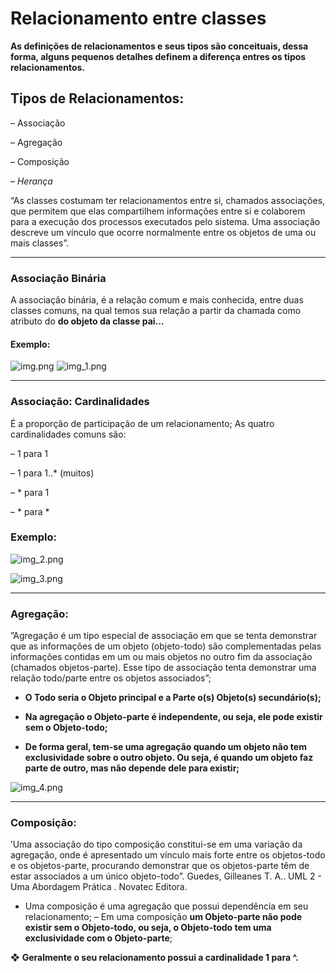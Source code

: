 # Relacionamento entre classes

**As definições de relacionamentos e seus tipos são
conceituais, dessa forma, alguns pequenos detalhes
definem a diferença entres os tipos relacionamentos.**

## Tipos de Relacionamentos:

– Associação

– Agregação

– Composição

– *Herança*

“As classes costumam ter relacionamentos entre si,
chamados associações, que permitem que elas
compartilhem informações entre si e colaborem para a
execução dos processos executados pelo sistema. Uma
associação descreve um vínculo que ocorre normalmente
entre os objetos de uma ou mais classes”. 

---

### Associação Binária

A associação binária, é a relação comum e mais conhecida, entre duas classes comuns, 
na qual temos sua relação a partir da chamada como atributo do
**do objeto da classe pai...**

#### Exemplo:
![img.png](img.png)
![img_1.png](img_1.png)

---

### Associação: Cardinalidades

É a proporção de participação de um relacionamento;
As quatro cardinalidades comuns são:

– 1 para 1

– 1 para 1..* (muitos)

– * para 1

– * para *

### Exemplo:

![img_2.png](img_2.png)

![img_3.png](img_3.png)

---


### Agregação: 

”Agregação é um tipo especial de associação em que se tenta
demonstrar que as informações de um objeto (objeto-todo) são
complementadas pelas informações contidas em um ou mais objetos
no outro fim da associação (chamados objetos-parte). Esse tipo de
associação tenta demonstrar uma relação todo/parte entre os
objetos associados”;

- **O Todo seria o Objeto principal e a Parte o(s) Objeto(s) secundário(s);**

- **Na agregação o Objeto-parte é independente, ou seja, ele pode existir
sem o Objeto-todo;**

- **De forma geral, tem-se uma agregação quando um objeto não tem
exclusividade sobre o outro objeto. Ou seja, é quando um objeto faz
parte de outro, mas não depende dele para existir;**

![img_4.png](img_4.png)

---

### Composição: 

’Uma associação do tipo composição constitui-se em uma variação
da agregação, onde é apresentado um vínculo mais forte entre os
objetos-todo e os objetos-parte, procurando demonstrar que os
objetos-parte têm de estar associados a um único objeto-todo”.
Guedes, Gilleanes T. A.. UML 2 - Uma Abordagem Prática . Novatec Editora.

- Uma composição é uma agregação que possui dependência em
seu relacionamento;
– Em uma composição **um Objeto-parte não pode existir sem o
Objeto-todo, ou seja, o Objeto-todo tem uma exclusividade
com o Objeto-parte**;

❖ **Geralmente o seu relacionamento possui a cardinalidade 1 para ^.**
